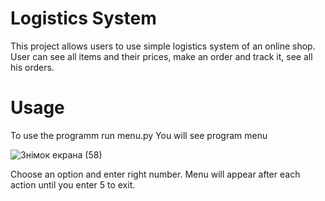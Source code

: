 # Logistics System
This project allows users to use simple logistics system of an online shop.
User can see all items and their prices, make an order and track it, see all his orders.
# Usage
To use the programm run menu.py
You will see program menu

![Знімок екрана (58)](https://user-images.githubusercontent.com/76658392/109703117-c7f90600-7b9d-11eb-82f0-f84f10d24e0c.png)

Choose an option and enter right number.
Menu will appear after each action until you enter 5 to exit.
